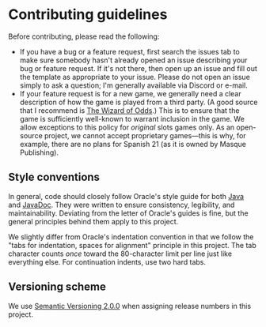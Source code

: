 # Contributing guidelines
Before contributing, please read the following:
* If you have a bug or a feature request, first search the issues tab to make sure somebody hasn't already opened an issue describing your bug or feature request. If it's not there, then open up an issue and fill out the template as appropriate to your issue. Please do not open an issue simply to ask a question; I'm generally available via Discord or e-mail.
* If your feature request is for a new game, we generally need a clear description of how the game is played from a third party. (A good source that I recommend is [The Wizard of Odds](https://wizardofodds.com/).) This is to ensure that the game is sufficiently well-known to warrant inclusion in the game. We allow exceptions to this policy for _original_ slots games only. As an open-source project, we cannot accept proprietary games—this is why, for example, there are no plans for Spanish 21 (as it is owned by Masque Publishing).

## Style conventions
In general, code should closely follow Oracle's style guide for both [Java](https://www.oracle.com/technetwork/java/javase/documentation/codeconvtoc-136057.html) and [JavaDoc](https://www.oracle.com/technetwork/java/javase/documentation/index-137868.html). They were written to ensure consistency, legibility, and maintainability. Deviating from the letter of Oracle's guides is fine, but the general principles behind them apply to this project.

We slightly differ from Oracle's indentation convention in that we follow the "tabs for indentation, spaces for alignment" principle in this project. The tab character counts _once_ toward the 80-character limit per line just like everything else. For continuation indents, use two hard tabs.

## Versioning scheme
We use [Semantic Versioning 2.0.0](https://semver.org/) when assigning release numbers in this project.
